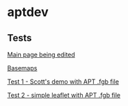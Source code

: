# aptdev

## Tests

[Main page being edited](https://tsmcgrath.github.io/aptdev/index.html)

[Basemaps](https://tsmcgrath.github.io./aptdev/basemaps.html)

[Test 1 - Scott's demo with APT .fgb file](https://tsmcgrath.github.io./aptdev/index.html)

[Test 2 - simple leaflet with APT .fgb file](https://tsmcgrath.github.io./aptdev/testmap2.html)
